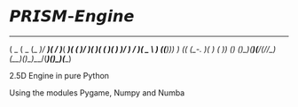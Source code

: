 # 𝙋𝙍𝙄𝙎𝙈-𝙀𝙣𝙜𝙞𝙣𝙚
  ____  ____  ____  ___  __  __     ____  _  _  ___  ____  _  _  ____ 
(  _ \(  _ \(_  _)/ __)(  \/  )___( ___)( \( )/ __)(_  _)( \( )( ___)
 )___/ )   / _)(_ \__ \ )    ((___))__)  )  (( (_-. _)(_  )  (  )__) 
(__)  (_)\_)(____)(___/(_/\/\_)   (____)(_)\_)\___/(____)(_)\_)(____)

2.5D Engine in pure Python

Using the modules Pygame, Numpy and Numba
